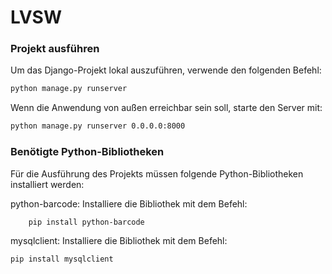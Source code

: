 # LVSW

### Projekt ausführen

Um das Django-Projekt lokal auszuführen, verwende den folgenden Befehl:

```bash
python manage.py runserver
```

Wenn die Anwendung von außen erreichbar sein soll, starte den Server mit:
```bash
python manage.py runserver 0.0.0.0:8000
```

### Benötigte Python-Bibliotheken

Für die Ausführung des Projekts müssen folgende Python-Bibliotheken installiert werden:

python-barcode: Installiere die Bibliothek mit dem Befehl:
```bash
    pip install python-barcode
```

mysqlclient: Installiere die Bibliothek mit dem Befehl:
```bash
pip install mysqlclient
```